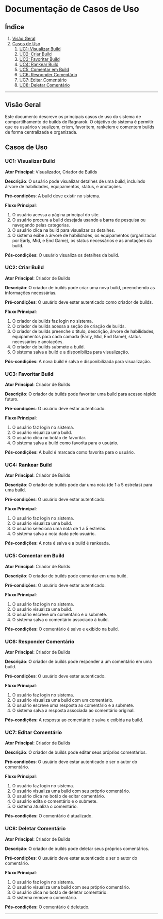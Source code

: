 # Documentação de Casos de Uso

## Índice

1. [Visão Geral](#visão-geral)
2. [Casos de Uso](#casos-de-uso)
   1. [UC1: Visualizar Build](#uc1-visualizar-build)
   2. [UC2: Criar Build](#uc2-criar-build)
   3. [UC3: Favoritar Build](#uc3-favoritar-build)
   4. [UC4: Rankear Build](#uc4-rankear-build)
   5. [UC5: Comentar em Build](#uc5-comentar-em-build)
   6. [UC6: Responder Comentário](#uc6-responder-comentário)
   7. [UC7: Editar Comentário](#uc7-editar-comentário)
   8. [UC8: Deletar Comentário](#uc8-deletar-comentário)

---

## Visão Geral

Este documento descreve os principais casos de uso do sistema de compartilhamento de builds de Ragnarok. O objetivo do sistema é permitir que os usuários visualizem, criem, favoritem, rankeiem e comentem builds de forma centralizada e organizada.

## Casos de Uso

### UC1: Visualizar Build

**Ator Principal**: Visualizador, Criador de Builds

**Descrição**: O usuário pode visualizar detalhes de uma build, incluindo árvore de habilidades, equipamentos, status, e anotações.

**Pré-condições**: A build deve existir no sistema.

**Fluxo Principal**:
1. O usuário acessa a página principal do site.
2. O usuário procura a build desejada usando a barra de pesquisa ou navegando pelas categorias.
3. O usuário clica na build para visualizar os detalhes.
4. O sistema exibe a árvore de habilidades, os equipamentos (organizados por Early, Mid, e End Game), os status necessários e as anotações da build.

**Pós-condições**: O usuário visualiza os detalhes da build.

### UC2: Criar Build

**Ator Principal**: Criador de Builds

**Descrição**: O criador de builds pode criar uma nova build, preenchendo as informações necessárias.

**Pré-condições**: O usuário deve estar autenticado como criador de builds.

**Fluxo Principal**:
1. O criador de builds faz login no sistema.
2. O criador de builds acessa a seção de criação de builds.
3. O criador de builds preenche o título, descrição, árvore de habilidades, equipamentos para cada camada (Early, Mid, End Game), status necessários e anotações.
4. O criador de builds submete a build.
5. O sistema salva a build e a disponibiliza para visualização.

**Pós-condições**: A nova build é salva e disponibilizada para visualização.

### UC3: Favoritar Build

**Ator Principal**: Criador de Builds

**Descrição**: O criador de builds pode favoritar uma build para acesso rápido futuro.

**Pré-condições**: O usuário deve estar autenticado.

**Fluxo Principal**:
1. O usuário faz login no sistema.
2. O usuário visualiza uma build.
3. O usuário clica no botão de favoritar.
4. O sistema salva a build como favorita para o usuário.

**Pós-condições**: A build é marcada como favorita para o usuário.

### UC4: Rankear Build

**Ator Principal**: Criador de Builds

**Descrição**: O criador de builds pode dar uma nota (de 1 a 5 estrelas) para uma build.

**Pré-condições**: O usuário deve estar autenticado.

**Fluxo Principal**:
1. O usuário faz login no sistema.
2. O usuário visualiza uma build.
3. O usuário seleciona uma nota de 1 a 5 estrelas.
4. O sistema salva a nota dada pelo usuário.

**Pós-condições**: A nota é salva e a build é rankeada.

### UC5: Comentar em Build

**Ator Principal**: Criador de Builds

**Descrição**: O criador de builds pode comentar em uma build.

**Pré-condições**: O usuário deve estar autenticado.

**Fluxo Principal**:
1. O usuário faz login no sistema.
2. O usuário visualiza uma build.
3. O usuário escreve um comentário e o submete.
4. O sistema salva o comentário associado à build.

**Pós-condições**: O comentário é salvo e exibido na build.

### UC6: Responder Comentário

**Ator Principal**: Criador de Builds

**Descrição**: O criador de builds pode responder a um comentário em uma build.

**Pré-condições**: O usuário deve estar autenticado.

**Fluxo Principal**:
1. O usuário faz login no sistema.
2. O usuário visualiza uma build com um comentário.
3. O usuário escreve uma resposta ao comentário e a submete.
4. O sistema salva a resposta associada ao comentário original.

**Pós-condições**: A resposta ao comentário é salva e exibida na build.

### UC7: Editar Comentário

**Ator Principal**: Criador de Builds

**Descrição**: O criador de builds pode editar seus próprios comentários.

**Pré-condições**: O usuário deve estar autenticado e ser o autor do comentário.

**Fluxo Principal**:
1. O usuário faz login no sistema.
2. O usuário visualiza uma build com seu próprio comentário.
3. O usuário clica no botão de editar comentário.
4. O usuário edita o comentário e o submete.
5. O sistema atualiza o comentário.

**Pós-condições**: O comentário é atualizado.

### UC8: Deletar Comentário

**Ator Principal**: Criador de Builds

**Descrição**: O criador de builds pode deletar seus próprios comentários.

**Pré-condições**: O usuário deve estar autenticado e ser o autor do comentário.

**Fluxo Principal**:
1. O usuário faz login no sistema.
2. O usuário visualiza uma build com seu próprio comentário.
3. O usuário clica no botão de deletar comentário.
4. O sistema remove o comentário.

**Pós-condições**: O comentário é deletado.

---